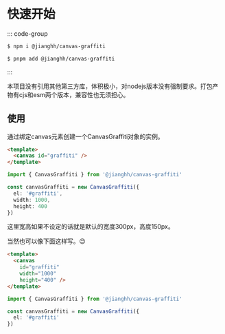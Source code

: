 # 快速开始

::: code-group

```sh [npm]
$ npm i @jianghh/canvas-graffiti
```

```sh [pnpm]
$ pnpm add @jianghh/canvas-graffiti
```

:::

本项目没有引用其他第三方库，体积极小，对nodejs版本没有强制要求。打包产物有cjs和esm两个版本，兼容性也无须担心。

## 使用

通过绑定canvas元素创建一个CanvasGraffiti对象的实例。

```html
<template>
  <canvas id="graffiti" />
</template>
```

```ts
import { CanvasGraffiti } from '@jianghh/canvas-graffiti'

const canvasGraffiti = new CanvasGraffiti({
  el: '#graffiti',
  width: 1000,
  height: 400
})
```

这里宽高如果不设定的话就是默认的宽度300px，高度150px。

当然也可以像下面这样写。:wink:

```html
<template>
  <canvas
    id="graffiti"
    width="1000"
    height="400" />
</template>
```

```ts
import { CanvasGraffiti } from '@jianghh/canvas-graffiti'

const canvasGraffiti = new CanvasGraffiti({
  el: '#graffiti'
})
```
